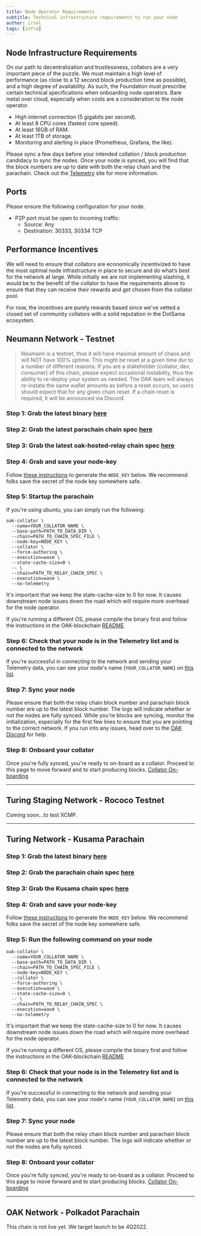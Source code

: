 ```yaml
---
title: Node Operator Requirements
subtitle: Technical infrastructure requirements to run your node
author: irsal
tags: [infra]
---
```


## Node Infrastructure Requirements
On our path to decentralization and trustlessness, collators are a very important piece of the puzzle. We must maintain a high level of performance (as close to a 12 second block production time as possible), and a high degree of availability. As such, the Foundation must prescribe certain technical specifications when onboarding node operators. 
Bare metal over cloud, especially when costs are a consideration to the node operator.
- High internet connection (5 gigabits per second).
- At least 8 CPU cores (fastest core speed).
- At least 16GB of RAM.
- At least 1TB of storage.
- Monitoring and alerting in place (Prometheus, Grafana, the like).

Please sync a few days before your intended collation / block production candidacy to sync the nodes. Once your node is synced, you will find that the block numbers are up to date with both the relay chain and the parachain. Check out the [Telemetry](https://telemetry.polkadot.io/#list/0x0f62b701fb12d02237a33b84818c11f621653d2b1614c777973babf4652b535d) site for more information.

## Ports
Please ensure the following configuration for your node.
- P2P port must be open to incoming traffic:
    - Source: Any
    - Destination: 30333, 30334 TCP

## Performance Incentives
We will need to ensure that collators are economically incentivized to have the most optimal node infrastructure in place to secure and do what’s best for the network at large. While initially we are not implementing slashing, it would be to the benefit of the collator to have the requirements above to ensure that they can receive their rewards and get chosen from the collator pool.

For now, the incentives are purely rewards based since we've vetted a closed set of community collators with a solid reputation in the DotSama ecosystem. 

## Neumann Network - Testnet
> Neumann is a testnet, thus it will have maximal amount of chaos and will NOT have 100% uptime. This might be reset at a given time dur to a number of different reasons. If you are a stakeholder (collator, dev, consumer) of this chain, please expect occasional instability, thus the ability to re-deploy your system as needed. The OAK team will always re-instate the same wallet amounts as before a reset occurs, so users should expect that for any given chain reset. If a chain reset is required, it will be announced via Discord.

### Step 1: Grab the latest binary [here](https://github.com/OAK-Foundation/OAK-blockchain/releases/tag/v1.2.8)

### Step 2: Grab the latest parachain chain spec [here](https://github.com/OAK-Foundation/OAK-blockchain/blob/master/node/res/neumann.json)

### Step 3: Grab the latest oak-hosted-relay chain spec [here](https://github.com/OAK-Foundation/OAK-blockchain/blob/master/node/res/neumann-rococo-testnet.json)

### Step 4: Grab and save your node-key

Follow [these instructions](https://docs.substrate.io/v3/tools/subkey/#generating-node-keys) to generate the `NODE_KEY` below. We recommend folks save the secret of the node key somewhere safe.

### Step 5: Startup the parachain
If you're using ubuntu, you can simply run the following:
```
oak-collator \
  --name=YOUR_COLLATOR_NAME \
  --base-path=PATH_TO_DATA_DIR \
  --chain=PATH_TO_CHAIN_SPEC_FILE \
  --node-key=NODE_KEY \
  --collator \
  --force-authoring \
  --execution=wasm \
  --state-cache-size=0 \
  -- \
  --chain=PATH_TO_RELAY_CHAIN_SPEC \
  --execution=wasm \
  --no-telemetry
```
It's important that we keep the state-cache-size to 0 for now. It causes downstream node issues down the road which will require more overhead for the node operator.

If you're running a different OS, please compile the binary first and follow the instructions in the OAK-blockchain [README](https://github.com/OAK-Foundation/OAK-blockchain#install-oak-blockchain)

### Step 6: Check that your node is in the Telemetry list and is connected to the network
If you're successful in connecting to the network and sending your Telemetry data, you can see your node's name (`YOUR_COLLATOR_NAME`) on [this list](https://telemetry.polkadot.io/#list/0x42e75532d6809775cef4b9ca8e4bb49be2dc1e87c9ff1ba299e78481b5cb3047).

### Step 7: Sync your node
Please ensure that both the relay chain block number and parachain block number are up to the latest block number. The logs will indicate whether or not the nodes are fully synced.
While you're blocks are syncing, monitor the initialization, especially for the first few lines to ensure that you are pointing to the correct network. If you run into any issues, head over to the [OAK Discord](https://discord.gg/7W9UDvsbwh) for help.

### Step 8: Onboard your collator
Once you're fully synced, you're ready to on-board as a collator. Proceed to this page to move forward and to start producing blocks. [Collator On-boarding](./collators.md)

----------------------------------------------------------------------------------------------------------------------------------
## Turing Staging Network - Rococo Testnet
Coming soon...to test XCMP.

----------------------------------------------------------------------------------------------------------------------------------
## Turing Network - Kusama Parachain 
### Step 1: Grab the latest binary [here](https://github.com/OAK-Foundation/OAK-blockchain/releases/tag/v1.2.8)

### Step 2: Grab the parachain chain spec [here](https://github.com/OAK-Foundation/OAK-blockchain/blob/master/node/res/turing.json)

### Step 3: Grab the Kusama chain spec [here](https://github.com/paritytech/polkadot/blob/master/node/service/res/kusama.json)

### Step 4: Grab and save your node-key

Follow [these instructions](https://docs.substrate.io/v3/tools/subkey/#generating-node-keys) to generate the `NODE_KEY` below. We recommend folks save the secret of the node key somewhere safe.

### Step 5: Run the following command on your node 
```
oak-collator \
  --name=YOUR_COLLATOR_NAME \
  --base-path=PATH_TO_DATA_DIR \
  --chain=PATH_TO_CHAIN_SPEC_FILE \
  --node-key=NODE_KEY \
  --collator \
  --force-authoring \
  --execution=wasm \
  --state-cache-size=0 \
  -- \
  --chain=PATH_TO_RELAY_CHAIN_SPEC \
  --execution=wasm \
  --no-telemetry
```
It's important that we keep the state-cache-size to 0 for now. It causes downstream node issues down the road which will require more overhead for the node operator.

If you're running a different OS, please compile the binary first and follow the instructions in the OAK-blockchain [README](https://github.com/OAK-Foundation/OAK-blockchain#install-oak-blockchain)

### Step 6: Check that your node is in the Telemetry list and is connected to the network
If you're successful in connecting to the network and sending your Telemetry data, you can see your node's name (`YOUR_COLLATOR_NAME`) on [this list](https://telemetry.polkadot.io/#list/0x0f62b701fb12d02237a33b84818c11f621653d2b1614c777973babf4652b535d).

### Step 7: Sync your node
Please ensure that both the relay chain block number and parachain block number are up to the latest block number. The logs will indicate whether or not the nodes are fully synced.

### Step 8: Onboard your collator
Once you're fully synced, you're ready to on-board as a collator. Proceed to this page to move forward and to start producing blocks. [Collator On-boarding](../collators)

----------------------------------------------------------------------------------------------------------------------------------
## OAK Network - Polkadot Parachain
This chain is not live yet. We target launch to be 4Q2022.